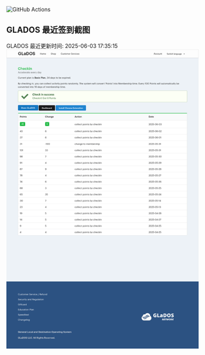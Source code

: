 ![GitHub Actions](https://github.com/stx-x/misc-actions/workflows/GLADOS%20自动签到/badge.svg)

## GLADOS 最近签到截图
GLADOS 最近更新时间: 2025-06-03 17:35:15
![最近签到截图](glados/checkin.png)
